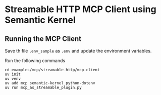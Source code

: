 # Streamable HTTP MCP Client using Semantic Kernel

## Running the MCP Client

Save th file `.env_sample` as `.env` and update the environment variables. 

Run the following commands
```
cd examples/mcp/streamable-http/mcp-client 
uv init
uv venv
uv add mcp semantic-kernel python-dotenv
uv run mcp_as_streamable_plugin.py
```

